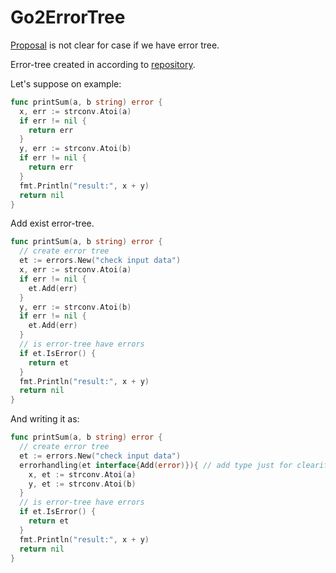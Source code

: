 # Go2ErrorTree

[Proposal](https://go.googlesource.com/proposal/+/master/design/go2draft-error-handling-overview.md) is not clear for case if we have error tree.

Error-tree created in according to [repository](https://github.com/Konstantin8105/errors).

Let's suppose on example:
```go
func printSum(a, b string) error {
  x, err := strconv.Atoi(a)
  if err != nil {
    return err
  }
  y, err := strconv.Atoi(b)
  if err != nil {
    return err
  }
  fmt.Println("result:", x + y)
  return nil
}
```

Add exist error-tree.

```go
func printSum(a, b string) error {
  // create error tree
  et := errors.New("check input data")
  x, err := strconv.Atoi(a)
  if err != nil {
    et.Add(err)
  }
  y, err := strconv.Atoi(b)
  if err != nil {
    et.Add(err)
  }
  // is error-tree have errors
  if et.IsError() {
    return et
  }
  fmt.Println("result:", x + y)
  return nil
}
```

And writing it as:

```go
func printSum(a, b string) error {
  // create error tree
  et := errors.New("check input data")
  errorhandling(et interface{Add(error)}){ // add type just for clearification
    x, et := strconv.Atoi(a)
    y, et := strconv.Atoi(b)
  }
  // is error-tree have errors
  if et.IsError() {
    return et
  }
  fmt.Println("result:", x + y)
  return nil
}
```
